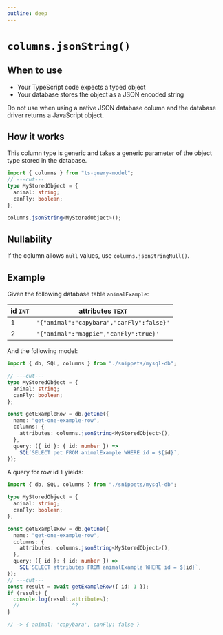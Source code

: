 ```yaml
---
outline: deep
---
```


# `columns.jsonString()`

## When to use

- Your TypeScript code expects a typed object
- Your database stores the object as a JSON encoded string

Do not use when using a native JSON database column and the database driver
returns a JavaScript object.

## How it works

This column type is generic and takes a generic parameter of the object
type stored in the database.

```ts twoslash
import { columns } from "ts-query-model";
// ---cut---
type MyStoredObject = {
  animal: string;
  canFly: boolean;
};

columns.jsonString<MyStoredObject>();
```

## Nullability

If the column allows `null` values, use `columns.jsonStringNull()`.

## Example

Given the following database table `animalExample`:

| id `INT` | attributes `TEXT`                        |
| -------- | ---------------------------------------- |
| 1        | `'{"animal":"capybara","canFly":false}'` |
| 2        | `'{"animal":"magpie","canFly":true}'`    |

And the following model:

```ts twoslash
import { db, SQL, columns } from "./snippets/mysql-db";

// ---cut---
type MyStoredObject = {
  animal: string;
  canFly: boolean;
};

const getExampleRow = db.getOne({
  name: "get-one-example-row",
  columns: {
    attributes: columns.jsonString<MyStoredObject>(),
  },
  query: ({ id }: { id: number }) =>
    SQL`SELECT pet FROM animalExample WHERE id = ${id}`,
});
```

A query for row id `1` yields:

```ts twoslash
import { db, SQL, columns } from "./snippets/mysql-db";

type MyStoredObject = {
  animal: string;
  canFly: boolean;
};

const getExampleRow = db.getOne({
  name: "get-one-example-row",
  columns: {
    attributes: columns.jsonString<MyStoredObject>(),
  },
  query: ({ id }: { id: number }) =>
    SQL`SELECT attributes FROM animalExample WHERE id = ${id}`,
});
// ---cut---
const result = await getExampleRow({ id: 1 });
if (result) {
  console.log(result.attributes);
  //                 ^?
}

// -> { animal: 'capybara', canFly: false }
```
